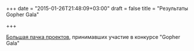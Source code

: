+++
date = "2015-01-26T21:48:09+03:00"
draft = false
title = "Результаты Gopher Gala"

+++

<p><a href="https://github.com/gophergala">Большая пачка проектов</a>, принимавших участие в конкурсе &quot;Gopher Gala&quot;</p>

